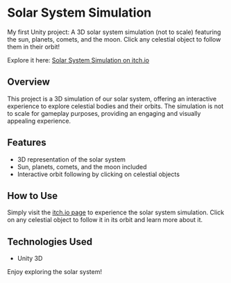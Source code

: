 # Solar System Simulation

My first Unity project: A 3D solar system simulation (not to scale) featuring the sun, planets, comets, and the moon. Click any celestial object to follow them in their orbit!

Explore it here: [Solar System Simulation on itch.io](https://crewdipie-playz.itch.io/solar-system-coursera-project)

## Overview

This project is a 3D simulation of our solar system, offering an interactive experience to explore celestial bodies and their orbits. The simulation is not to scale for gameplay purposes, providing an engaging and visually appealing experience.

## Features

- 3D representation of the solar system
- Sun, planets, comets, and the moon included
- Interactive orbit following by clicking on celestial objects

## How to Use

Simply visit the [itch.io page](https://crewdipie-playz.itch.io/solar-system-coursera-project) to experience the solar system simulation. Click on any celestial object to follow it in its orbit and learn more about it.

## Technologies Used

- Unity 3D

Enjoy exploring the solar system!
